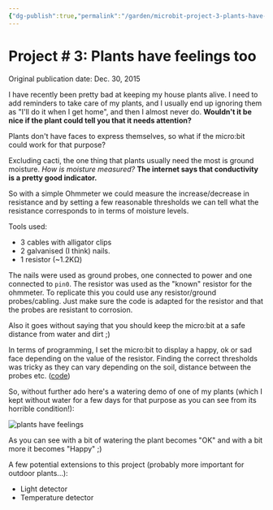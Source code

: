 ```yaml
---
{"dg-publish":true,"permalink":"/garden/microbit-project-3-plants-have-feelings-too/","tags":["python","embedded","plants","microbit","how-to"],"created":"2024-03-01T18:51:48.504+01:00","updated":"2024-03-05T13:52:27.121+01:00"}
---
```


# Project # 3: Plants have feelings too

Original publication date: Dec. 30, 2015

I have recently been pretty bad at keeping my house plants alive. I need to add reminders to take care of my plants, and I usually end up ignoring them as "I'll do it when I get home", and then I almost never do. **Wouldn't it be nice if the plant could tell you that it needs attention?**

Plants don't have faces to express themselves, so what if the micro:bit could work for that purpose?

Excluding cacti, the one thing that plants usually need the most is ground moisture. _How is moisture measured?_ **The internet says that conductivity is a pretty good indicator.**

So with a simple Ohmmeter we could measure the increase/decrease in resistance and by setting a few reasonable thresholds we can tell what the resistance corresponds to in terms of moisture levels.

Tools used:

- 3 cables with alligator clips
- 2 galvanised (I think) nails.
- 1 resistor (~1.2KΩ)

The nails were used as ground probes, one connected to power and one connected to `pin0`. The resistor was used as the "known" resistor for the ohmmeter. To replicate this you could use any resistor/ground probes/cabling. Just make sure the code is adapted for the resistor and that the probes are resistant to corrosion.

Also it goes without saying that you should keep the micro:bit at a safe distance from water and dirt ;)

In terms of programming, I set the micro:bit to display a happy, ok or sad face depending on the value of the resistor. Finding the correct thresholds was tricky as they can vary depending on the soil, distance between the probes etc. ([code](https://github.com/Geekfish/microbit-week/blob/master/happy_plant.py))

So, without further ado here's a watering demo of one of my plants (which I kept without water for a few days for that purpose as you can see from its horrible condition!):

![plants have feelings](http://i.giphy.com/26tPmvQGLAWMIOMr6.gif)

As you can see with a bit of watering the plant becomes "OK" and with a bit more it becomes "Happy" ;)

A few potential extensions to this project (probably more important for outdoor plants...):

- Light detector
- Temperature detector
